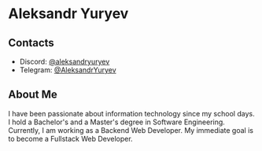 # Aleksandr Yuryev

## Contacts

* Discord: [@aleksandryuryev](https://discordapp.com/users/855457468183478273)
* Telegram: [@AleksandrYuryev](https://t.me/AleksandrYuryev)

## About Me

I have been passionate about information technology since my school days. I hold a Bachelor's and a Master's degree in Software Engineering. Currently, I am working as a Backend Web Developer. My immediate goal is to become a Fullstack Web Developer.
